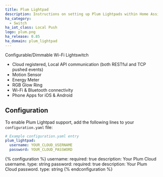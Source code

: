 ```yaml
---
title: Plum Lightpad
description: Instructions on setting up Plum Lightpads within Home Assistant.
ha_category:
  - Switch
ha_iot_class: Local Push
logo: plum.png
ha_release: 0.85
ha_domain: plum_lightpad
---
```


Configurable/Dimmable Wi-Fi Lightswitch
- Cloud registered, Local API communication (both RESTful and TCP pushed events)
- Motion Sensor
- Energy Meter
- RGB Glow Ring
- Wi-Fi & Bluetooth connectivity
- Phone Apps for iOS & Android

## Configuration

To enable Plum Lightpad support, add the following lines to your `configuration.yaml` file:

```yaml
# Example configuration.yaml entry
plum_lightpad:
  username: YOUR_CLOUD_USERNAME
  password: YOUR_CLOUD_PASSWORD
```

{% configuration %}
username:
  required: true
  description: Your Plum Cloud username.
  type: string
password:
  required: true
  description: Your Plum Cloud password.
  type: string
{% endconfiguration %}
